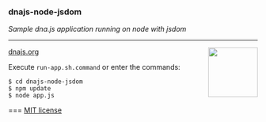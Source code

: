 ### dnajs-node-jsdom

*Sample dna.js application running on node with jsdom*

---
<img src=https://raw.githubusercontent.com/dnajs/dna.js/master/website/static/graphics/dnajs-logo.png
   width=100 align=right>

[dnajs.org](http://dnajs.org)

Execute `run-app.sh.command` or enter the commands:
```
$ cd dnajs-node-jsdom
$ npm update
$ node app.js
```

===
[MIT license](http://dnajs.org/license)
